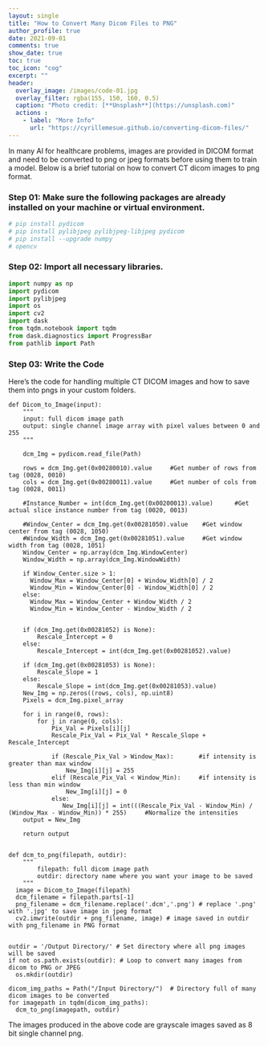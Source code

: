 ```yaml
--- 
layout: single
title: "How to Convert Many Dicom Files to PNG"
author_profile: true
date: 2021-09-01
comments: true
show_date: true
toc: true
toc_icon: "cog"
excerpt: ""
header:
  overlay_image: /images/code-01.jpg
  overlay_filter: rgba(155, 150, 160, 0.5)
  caption: "Photo credit: [**Unsplash**](https://unsplash.com)"
  actions : 
    - label: "More Info"
      url: "https://cyrillemesue.github.io/converting-dicom-files/"
--- 
```


In many AI for healthcare problems, images are provided in DICOM format and need to be converted to png or jpeg formats before using them to train a model. Below is a brief tutorial on how to convert CT dicom images to png format.
### Step 01: Make sure the following packages are already installed on your machine or virtual environment.
```python
# pip install pydicom
# pip install pylibjpeg pylibjpeg-libjpeg pydicom
# pip install --upgrade numpy
# opencv 
```
### Step 02: Import all necessary libraries.
```python
import numpy as np
import pydicom
import pylibjpeg
import os
import cv2
import dask
from tqdm.notebook import tqdm
from dask.diagnostics import ProgressBar
from pathlib import Path
```
### Step 03: Write the Code
Here’s the code for handling multiple CT DICOM images and how to save them into pngs in your custom folders.

```
def Dicom_to_Image(input):
    """
    input: full dicom image path
    output: single channel image array with pixel values between 0 and 255
    """
    
    dcm_Img = pydicom.read_file(Path)

    rows = dcm_Img.get(0x00280010).value     #Get number of rows from tag (0028, 0010)
    cols = dcm_Img.get(0x00280011).value     #Get number of cols from tag (0028, 0011)

    #Instance_Number = int(dcm_Img.get(0x00200013).value)      #Get actual slice instance number from tag (0020, 0013)

    #Window_Center = dcm_Img.get(0x00281050).value    #Get window center from tag (0028, 1050)
    #Window_Width = dcm_Img.get(0x00281051).value     #Get window width from tag (0028, 1051)
    Window_Center = np.array(dcm_Img.WindowCenter)
    Window_Width = np.array(dcm_Img.WindowWidth)
    
    if Window_Center.size > 1:
      Window_Max = Window_Center[0] + Window_Width[0] / 2
      Window_Min = Window_Center[0] - Window_Width[0] / 2
    else:
      Window_Max = Window_Center + Window_Width / 2
      Window_Min = Window_Center - Window_Width / 2


    if (dcm_Img.get(0x00281052) is None):
        Rescale_Intercept = 0
    else:
        Rescale_Intercept = int(dcm_Img.get(0x00281052).value)

    if (dcm_Img.get(0x00281053) is None):
        Rescale_Slope = 1
    else:
        Rescale_Slope = int(dcm_Img.get(0x00281053).value)
    New_Img = np.zeros((rows, cols), np.uint8)
    Pixels = dcm_Img.pixel_array

    for i in range(0, rows):
        for j in range(0, cols):
            Pix_Val = Pixels[i][j]
            Rescale_Pix_Val = Pix_Val * Rescale_Slope + Rescale_Intercept

            if (Rescale_Pix_Val > Window_Max):       #if intensity is greater than max window
                New_Img[i][j] = 255
            elif (Rescale_Pix_Val < Window_Min):     #if intensity is less than min window
                New_Img[i][j] = 0
            else:
               New_Img[i][j] = int(((Rescale_Pix_Val - Window_Min) / (Window_Max - Window_Min)) * 255)     #Normalize the intensities
    output = New_Img
    
    return output


def dcm_to_png(filepath, outdir):
    """
        filepath: full dicom image path
        outdir: directory name where you want your image to be saved
    """
  image = Dicom_to_Image(filepath)
  dcm_filename = filepath.parts[-1]
  png_filename = dcm_filename.replace('.dcm','.png') # replace '.png' with '.jpg' to save image in jpeg format
  cv2.imwrite(outdir + png_filename, image) # image saved in outdir with png_filename in PNG format
  
  
outdir = '/Output Directory/' # Set directory where all png images will be saved
if not os.path.exists(outdir): # Loop to convert many images from dicom to PNG or JPEG
  os.mkdir(outdir)
  
dicom_img_paths = Path("/Input Directory/")  # Directory full of many dicom images to be converted
for imagepath in tqdm(dicom_img_paths):
  dcm_to_png(imagepath, outdir)
```

The images produced in the above code are grayscale images saved as 8 bit single channel png. 
